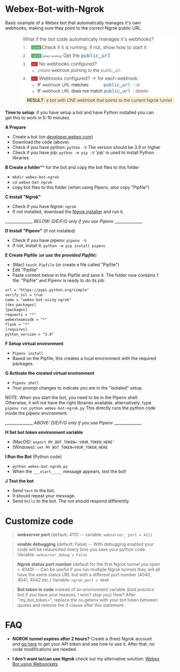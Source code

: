 # Webex-Bot-with-Ngrok
Basic example of a Webex bot that automatically manages it's own webhooks, making sure they point to the correct Ngrok public URL.

<img src="https://github.com/DJF3/My-Image-Repo/blob/main/webex-python-bot-ngrok.jpg?raw=true" width="650px" style="padding-left:50px;"/>

**Time to setup**: if you have setup a bot and have Python installed you can get this to work in 5-10 minutes.

**A Prepare**
- Create a bot (on [developer.webex.com](https://developer.webex.com))
- Download the code (above)
- Check if you have python: ```python -V```    The version should be 3.9 or higher
- Check if you have pip: ```python -m pip -V```    'pip' is used to install Python libraries

**B Create a folder**** for the bot and copy the bot files to this folder
- ```mkdir webex-bot-ngrok```
- ```cd webex-bot-ngrok```
- copy bot files to this folder  (when using Pipenv, also copy "Pipfile")

**C Install "Ngrok"**
- Check if you have Ngrok: ```ngrok```
- If not installed, download the [Ngrok installer](https://ngrok.com/download) and run it. 

______________ *BELOW: D/E/F/G only if you use Pipenv* ______________

**D Install "Pipenv"** (if not installed)
- Check if you have pipenv: ```pipenv -V```
- If not, install it: ```python -m pip install pipenv```


**E Create Pipfile** (***or use the provided Pipfile***)
- (Mac) ```touch Pipfile``` (or create a file called "Pipfile")
- Edit "Pipfile"
- Paste content below in the Pipfile and save it. The folder now contains 1 file: "Pipfile" and Pipenv is ready to do its job.

```source
url = "https://pypi.python.org/simple"
verify_ssl = true
name = "webex-bot-using-ngrok"
[dev-packages]
[packages]
requests = "*"
webexteamssdk = "*"
flask = "*"
[requires]
python_version = "3.9"
```

**F Setup virtual environment**
- ```Pipenv install```
- Based on the Pipfile, this creates a local environment with the required packages.

**G Activate the created virtual environment**
- ```Pipenv shell```
- Your prompt changes to indicate you are in the "isolated" setup.

NOTE: When you start the bot, you need to be in the Pipenv shell. Otherwise, it will not have the right libraries available.
alternatively: type ```pipenv run python webex-bot-ngrok.py``` This directly runs the python code inside the pipenv environment. 

______________ *ABOVE: D/E/F/G only if you use Pipenv* ______________

**H Set bot token environment variable**
- (MacOS): ```export MY_BOT_TOKEN='YOUR_TOKEN_HERE'```
- (Windows): ```set MY_BOT_TOKEN=YOUR_TOKEN_HERE```


**I Run the Bot** (Python code)
- ```python webex-bot-ngrok.py```
- When the ```___start_____``` message appears, test the bot!


**J Test the bot**
- Send ```test``` to the bot.
- It should repeat your message.
- Send ```hello``` to the bot. The not should respond differently.




# Customize code

> **webserver port** (default: 4111) -- variable: ```webserver_ port = 4111```  

> **enable debugging** (default: False) -- With debugging enabled your code will be relaunched every time you save your python code. Variable: ```webserver_debug = False```  

> **Ngrok status port number** (default for the first Ngrok tunnel you open = 4040) -- Can be useful if you run multiple Ngrok tunnels they will all have the same status URL but with a different port number (4040, 4041, 4042 etc.) Variable: ```ngrok_port = 4040```  

> **Bot token in code** instead of an environment variable (*bad practice* but if you have your reasons, I won't stop you)
How? After "my_bot_token=", replace the os.getenv with your bot token between quotes and remove the if clause after this statement.


# FAQ

- **NGROK tunnel expires after 2 hours?** Create a (free) Ngrok account and [go here](https://dashboard.ngrok.com/get-started/your-authtoken) to get your API token and see how to use it. After that, no code modifications are needed.

- **I don't want to/can use Ngrok** check out my alternative solution: [Webex Bot using Websockets](https://github.com/DJF3/Webex-Bot-with-Websockets)


